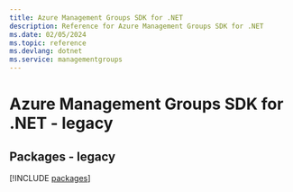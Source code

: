 ```yaml
---
title: Azure Management Groups SDK for .NET
description: Reference for Azure Management Groups SDK for .NET
ms.date: 02/05/2024
ms.topic: reference
ms.devlang: dotnet
ms.service: managementgroups
---
```

# Azure Management Groups SDK for .NET - legacy
## Packages - legacy
[!INCLUDE [packages](management-groups-index.md)]